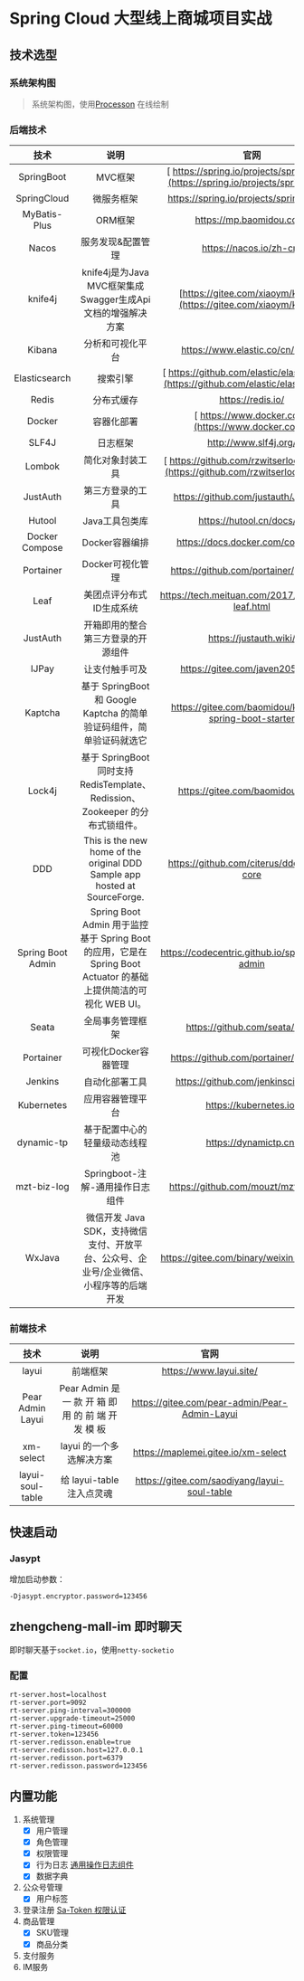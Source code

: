 # Spring Cloud 大型线上商城项目实战

## 技术选型

### 系统架构图

> 系统架构图，使用[Processon](https://www.processon.com/) 在线绘制

### 后端技术

|      技术      |           说明            |                             官网                             |
| :------------: | :-----------------------: | :----------------------------------------------------------: |
|  SpringBoot    |          MVC框架          | [ https://spring.io/projects/spring-boot](https://spring.io/projects/spring-boot) |
|  SpringCloud   |        微服务框架         |           https://spring.io/projects/spring-cloud/           |
|  MyBatis-Plus  |          ORM框架          |                   https://mp.baomidou.com/                   |
|  Nacos         |        服务发现&配置管理  |                   https://nacos.io/zh-cn/                   |
|  knife4j       |       knife4j是为Java MVC框架集成Swagger生成Api文档的增强解决方案        | [https://gitee.com/xiaoym/knife4j](https://gitee.com/xiaoym/knife4j) |
|  Kibana        |     分析和可视化平台      |               https://www.elastic.co/cn/kibana               |
| Elasticsearch  |         搜索引擎          | [ https://github.com/elastic/elasticsearch](https://github.com/elastic/elasticsearch) |
|     Redis      |        分布式缓存         |                      https://redis.io/                       |
|     Docker     |        容器化部署         |      [ https://www.docker.com](https://www.docker.com/)      |
|     SLF4J      |         日志框架          |                    http://www.slf4j.org/                     |
|     Lombok     |     简化对象封装工具      | [ https://github.com/rzwitserloot/lombok](https://github.com/rzwitserloot/lombok) |
|    JustAuth    |     第三方登录的工具      |             https://github.com/justauth/JustAuth             |
|     Hutool     |      Java工具包类库       |                  https://hutool.cn/docs/#/                   |
| Docker Compose |      Docker容器编排       |               https://docs.docker.com/compose/               |
|   Portainer    |     Docker可视化管理      |            https://github.com/portainer/portainer            |
|   Leaf         |   美团点评分布式ID生成系统      |            https://tech.meituan.com/2017/04/21/mt-leaf.html            |
|   JustAuth     |   开箱即用的整合第三方登录的开源组件      |            https://justauth.wiki/           |
|   IJPay        |   让支付触手可及      |            https://gitee.com/javen205/IJPay           |
|   Kaptcha      |   基于 SpringBoot 和 Google Kaptcha 的简单验证码组件，简单验证码就选它      |            https://gitee.com/baomidou/kaptcha-spring-boot-starter           |
|   Lock4j       |   基于 SpringBoot 同时支持 RedisTemplate、Redission、Zookeeper 的分布式锁组件。      |            https://gitee.com/baomidou/lock4j           |
|   DDD       |   This is the new home of the original DDD Sample app hosted at SourceForge.      |            https://github.com/citerus/dddsample-core           |
|   Spring Boot Admin       |     Spring Boot Admin 用于监控基于 Spring Boot 的应用，它是在 Spring Boot Actuator 的基础上提供简洁的可视化 WEB UI。  |            https://codecentric.github.io/spring-boot-admin           |
|   Seata                  | 全局事务管理框架     | https://github.com/seata/seata                       |
|   Portainer              | 可视化Docker容器管理 | https://github.com/portainer/portainer               |
|   Jenkins                | 自动化部署工具       | https://github.com/jenkinsci/jenkins                 |
|   Kubernetes             | 应用容器管理平台     | https://kubernetes.io/
|   dynamic-tp             | 基于配置中心的轻量级动态线程池     | https://dynamictp.cn/
|   mzt-biz-log            | Springboot-注解-通用操作日志组件     | https://github.com/mouzt/mzt-biz-log
|   WxJava             | 微信开发 Java SDK，支持微信支付、开放平台、公众号、企业号/企业微信、小程序等的后端开发     | https://gitee.com/binary/weixin-java-tools

### 前端技术

|         技术          |                  说明                   |                             官网                             |
| :-------------------: | :-------------------------------------: | :----------------------------------------------------------: |
|        layui         |                前端框架                 |                     https://www.layui.site/                    |
|      Pear Admin Layui       |       Pear Admin 是 一 款 开 箱 即 用 的 前 端 开 发 模 板                 |                  https://gitee.com/pear-admin/Pear-Admin-Layui                   |
|      xm-select       |       layui 的一个多选解决方案                 |                  https://maplemei.gitee.io/xm-select                   |
|      layui-soul-table       |       给 layui-table 注入点灵魂                |                 https://gitee.com/saodiyang/layui-soul-table                   |

## 快速启动

### Jasypt

增加启动参数：

```
-Djasypt.encryptor.password=123456
```

## zhengcheng-mall-im 即时聊天

即时聊天基于`socket.io`，使用`netty-socketio`

### 配置

```properties
rt-server.host=localhost
rt-server.port=9092
rt-server.ping-interval=300000
rt-server.upgrade-timeout=25000
rt-server.ping-timeout=60000
rt-server.token=123456
rt-server.redisson.enable=true 
rt-server.redisson.host=127.0.0.1
rt-server.redisson.port=6379
rt-server.redisson.password=123456
```

## 内置功能

1. 系统管理
    - [x] 用户管理
    - [x] 角色管理
    - [x] 权限管理
    - [x] 行为日志  [通用操作日志组件](https://github.com/mouzt/mzt-biz-log)
    - [x] 数据字典
2. 公众号管理
    - [x] 用户标签
3. 登录注册 [Sa-Token 权限认证](http://sa-token.dev33.cn/)
4. 商品管理
    - [x] SKU管理
    - [x] 商品分类
5. 支付服务
6. IM服务
